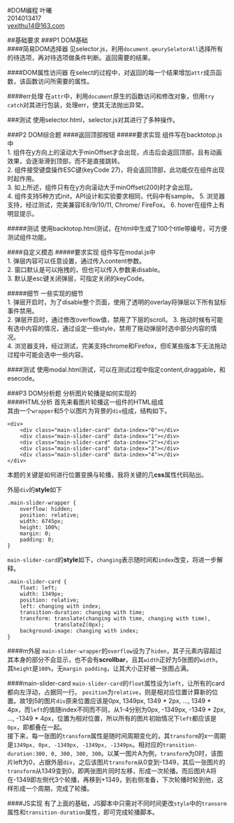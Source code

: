#DOM编程
叶曦  
2014013417  
yexithu14@163.com

##基础要求
###P1 DOM基础  
####简易DOM选择器
见selector.js，利用`document.qeurySeletorAll`选择所有的待选项，再对待选项做条件判断。返回需要的结果。

####DOM属性访问器
在select的过程中，对返回的每一个结果增加`attr`成员函数，该函数访问所需要的属性。

####err处理
在`attr`中，利用`document`原生的函数访问和修改对象，但用`try catch`对其进行包装，处理err，使其无法抛出异常。

###测试
使用selector.html，selector.js对其进行了多种操作。


###P2 DOM综合题
####返回顶部按钮
#####要求实现
组件写在backtotop.js中  
	1. 组件在y方向上的滚动大于minOffset才会出现，点击后会返回顶部，且有动画效果，会逐渐滑到顶部，而不是直接跳转。  
	2. 组件接受键盘操作ESC键(keyCode 27)，将会返回顶部，此功能仅在组件出现时起作用。  
	3. 如上所述，组件只有在y方向滚动大于minOffset(200)时才会出现。  
	4. 组件支持5种方式init，API设计和实验要求相同，代码中有sample。
	5. 浏览器支持，经过测试，完美兼容IE8/9/10/11, Chrome/ FireFox。
	6. hover在组件上有明显提示。  

#####测试
使用backtotop.html测试，在html中生成了100个title带编号，可方便测试组件功能。

####自定义模态
#####要求实现
组件写在modal.js中  
	1. 弹层内容可以任意设置，通过传入content参数。  
	2. 窗口默认是可以拖拽的，但也可以传入参数来disable。  
	3. 默认是esc键关闭弹层，可指定关闭的keyCode。

#####细节
一些实现的细节  
	1. 弹层开启时，为了disable整个页面，使用了透明的overlay将弹层以下所有鼠标事件禁用。  
	2. 弹层开启时，通过修改overflow值，禁用了下层的scroll。
	3. 拖动时候有可能有选中内容的情况，通过设定一些style，禁用了拖动弹层时选中部分内容的情况。  
	4. 浏览器支持，经过测试，完美支持chrome和Firefox，但IE某些版本下无法拖动过程中可能会选中一些内容。

####测试
使用modal.html测试，可以在测试过程中指定content,draggable，和esecode。

###P3 DOM分析题
分析图片轮播是如何实现的  
####HTML分析
首先来看图片轮播这一组件的HTML组成  
其由一个`wrapper`和5个以图片为背景的`div`组成，结构如下。

	<div>
		<div class="main-slider-card" data-index="0"></div>
		<div class="main-slider-card" data-index="1"></div>
		<div class="main-slider-card" data-index="2"></div>
		<div class="main-slider-card" data-index="3"></div>
		<div class="main-slider-card" data-index="4"></div>
	</div>
本题的关键是如何进行位置变换与轮播，我将关键的几**css**属性代码贴出。

外层`div`的**style**如下
	
	.main-slider-wrapper {
		overflow: hidden;
		position: relative;
		width: 6745px;
		height: 100%;
		margin: 0;
		padding: 0;
	}

`main-slider-card`的**style**如下，`changing`表示随时间和`index`改变，将进一步解释。

	.main-slider-card {
		float: left;
		width: 1349px;
		position: relative;
		left: changing with index;
		transition-duration: changing with time;
		transform: translate(changing with time, changing with time),
				   translateZ(0px);
		background-image: changing with index;
	}

####m外层
`main-slider-wrapper`的`overflow`设为了`hiden`，其子元素内容超过其本身的部分不会显示，也不会有**scrollbar**，且其`width`正好为5张图的`width`，其`height`是`100%`，无`margin padding`，让其大小正好被一张图占满。

####main-slider-card
`main-slider-card`的`float`属性设为`left`，让所有的card都向左浮动，占据同一行。  `position`为`relative`，则是相对应位置计算新的位置。故1到5的图片`div`原来位置应该是0px, 1349px, 1349 * 2px, ..., 1349 * 4px，而`left`的值随index不同而不同，从1-4分别为0px, -1349px, -1349 * 2px, ..., -1349 * 4px，位置为相对位置，所以所有的图片初始情况下`left`都应该是`0px`，即都叠在一起。  
接下来，每一张图的`transform`属性是随时间周期变化的，其`transform`的x一周期是`1349px, 0px, -1349px, -1349px, -1349px`。相对应的`transition-duration:300, 0, 300, 300, 300`。以某一图片A为例，`transform`为0时，该图片left为0，占据外层`div`，之后该图片`transform`从0变到-1349，其后一张图片的`transform`从1349变到0，即两张图片同时左移，形成一次轮播。而后图片A将在-1349即左侧代3个轮播，再移到+1349，到右侧准备，下次轮播时轮到他，这样形成一个周期，完成了轮播。

####JS实现
有了上面的基础，JS脚本中只需对不同时间更改`style`中的`transorm`属性和`transition-duration`属性，即可完成轮播脚本。


